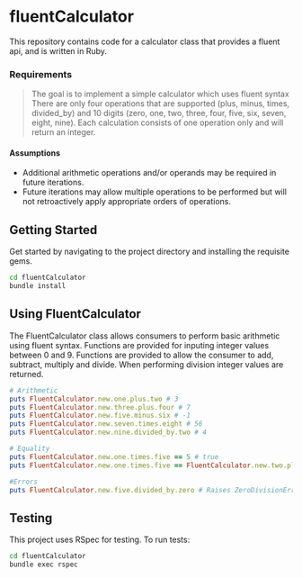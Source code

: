 # fluentCalculator
This repository contains code for a calculator class that provides a fluent api, and is written in Ruby.

### Requirements
> The goal is to implement a simple calculator which uses fluent syntax
> There are only four operations that are supported (plus, minus, times, divided_by) and 10 digits (zero, one, two, three, four, five, six, seven, eight, nine).
> Each calculation consists of one operation only and will return an integer.

#### Assumptions
- Additional arithmetic operations and/or operands may be required in future iterations.
- Future iterations may allow multiple operations to be performed but will not retroactively apply appropriate orders of operations.  

## Getting Started
Get started by navigating to the project directory and installing the requisite gems.

```bash
cd fluentCalculator
bundle install
```

## Using FluentCalculator
The FluentCalculator class allows consumers to perform basic arithmetic using fluent syntax. Functions are provided for inputing integer values between 0 and 9. Functions are provided to allow the consumer to add, subtract, multiply and divide. When performing division integer values are returned. 

``` ruby
# Arithmetic
puts FluentCalculator.new.one.plus.two # 3
puts FluentCalculator.new.three.plus.four # 7
puts FluentCalculator.new.five.minus.six # -1
puts FluentCalculator.new.seven.times.eight # 56
puts FluentCalculator.new.nine.divided_by.two # 4

# Equality
puts FluentCalculator.new.one.times.five == 5 # true
puts FluentCalculator.new.one.times.five == FluentCalculator.new.two.plus.three # true

#Errors
puts FluentCalculator.new.five.divided_by.zero # Raises ZeroDivisionError
```


## Testing
This project uses RSpec for testing. To run tests:

```bash
cd fluentCalculator
bundle exec rspec
```